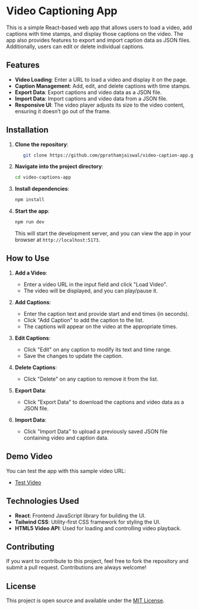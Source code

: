 
# Video Captioning App

This is a simple React-based web app that allows users to load a video, add captions with time stamps, and display those captions on the video. The app also provides features to export and import caption data as JSON files. Additionally, users can edit or delete individual captions.

## Features

- **Video Loading**: Enter a URL to load a video and display it on the page.
- **Caption Management**: Add, edit, and delete captions with time stamps.
- **Export Data**: Export captions and video data as a JSON file.
- **Import Data**: Import captions and video data from a JSON file.
- **Responsive UI**: The video player adjusts its size to the video content, ensuring it doesn’t go out of the frame.

## Installation

1. **Clone the repository**:
   ```bash
      git clone https://github.com/pprathamjaiswal/video-caption-app.git
   ```

2. **Navigate into the project directory**:
   ```bash
   cd video-captions-app
   ```

3. **Install dependencies**:
   ```bash
   npm install
   ```

4. **Start the app**:
   ```bash
   npm run dev
   ```

   This will start the development server, and you can view the app in your browser at `http://localhost:5173`.

## How to Use

1. **Add a Video**:
   - Enter a video URL in the input field and click "Load Video".
   - The video will be displayed, and you can play/pause it.

2. **Add Captions**:
   - Enter the caption text and provide start and end times (in seconds).
   - Click "Add Caption" to add the caption to the list.
   - The captions will appear on the video at the appropriate times.

3. **Edit Captions**:
   - Click "Edit" on any caption to modify its text and time range.
   - Save the changes to update the caption.

4. **Delete Captions**:
   - Click "Delete" on any caption to remove it from the list.

5. **Export Data**:
   - Click "Export Data" to download the captions and video data as a JSON file.

6. **Import Data**:
   - Click "Import Data" to upload a previously saved JSON file containing video and caption data.

## Demo Video

You can test the app with this sample video URL:

- [Test Video](https://www.w3schools.com/html/mov_bbb.mp4)

## Technologies Used

- **React**: Frontend JavaScript library for building the UI.
- **Tailwind CSS**: Utility-first CSS framework for styling the UI.
- **HTML5 Video API**: Used for loading and controlling video playback.

## Contributing

If you want to contribute to this project, feel free to fork the repository and submit a pull request. Contributions are always welcome!

## License

This project is open source and available under the [MIT License](LICENSE).
